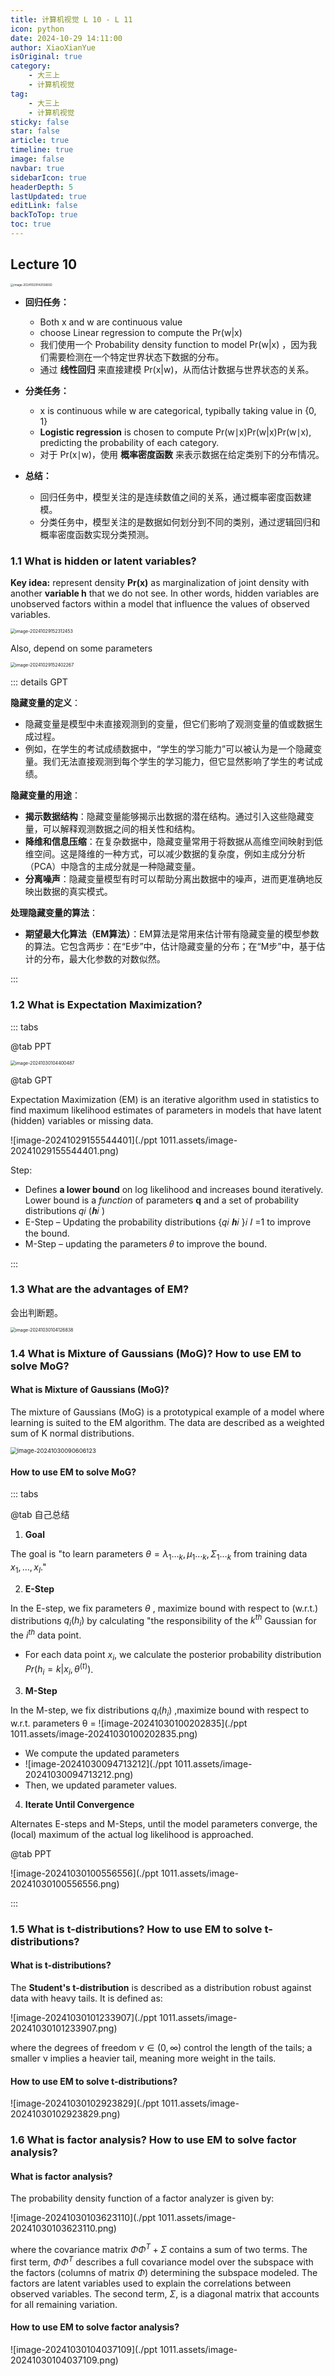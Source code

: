 ```yaml
---
title: 计算机视觉 L 10 - L 11
icon: python
date: 2024-10-29 14:11:00
author: XiaoXianYue
isOriginal: true
category: 
    - 大三上
    - 计算机视觉
tag:
    - 大三上
    - 计算机视觉
sticky: false
star: false
article: true
timeline: true
image: false
navbar: true
sidebarIcon: true
headerDepth: 5
lastUpdated: true
editLink: false
backToTop: true
toc: true
---
```


## Lecture 10



<img src="./ppt 1011.assets/image-20241029142556692.png" alt="image-20241029142556692" style="zoom: 33%;" />

- **回归任务：**

    - Both x and w are continuous value
    - choose Linear regression to compute the Pr(w|x) 
    - 我们使用一个 Probability density function to model Pr(w|x) ，因为我们需要检测在一个特定世界状态下数据的分布。
    - 通过 **线性回归** 来直接建模 Pr(x|w)，从而估计数据与世界状态的关系。

    

- **分类任务：**

    - x is continuous while w are categorical, typibally taking value in {0, 1}
    - **Logistic regression** is chosen to compute Pr(w∣x)Pr(w|x)Pr(w∣x), predicting the probability of each category.
    - 对于 Pr(x∣w)，使用 **概率密度函数** 来表示数据在给定类别下的分布情况。

- **总结：**

    - 回归任务中，模型关注的是连续数值之间的关系，通过概率密度函数建模。
    - 分类任务中，模型关注的是数据如何划分到不同的类别，通过逻辑回归和概率密度函数实现分类预测。

    


### 1.1 **What is hidden or latent variables?**

**Key idea:** represent density **Pr(x)** as marginalization of joint density with another **variable h** that we do not see. In other words, hidden variables are unobserved factors within a model that influence the values of observed variables.

<img src="./ppt 1011.assets/image-20241029152312453.png" alt="image-20241029152312453" style="zoom:50%;" />

Also, depend on some parameters

<img src="./ppt 1011.assets/image-20241029152402267.png" alt="image-20241029152402267" style="zoom: 50%;" />

::: details GPT

**隐藏变量的定义**：

- 隐藏变量是模型中未直接观测到的变量，但它们影响了观测变量的值或数据生成过程。
- 例如，在学生的考试成绩数据中，“学生的学习能力”可以被认为是一个隐藏变量。我们无法直接观测到每个学生的学习能力，但它显然影响了学生的考试成绩。

**隐藏变量的用途**：

- **揭示数据结构**：隐藏变量能够揭示出数据的潜在结构。通过引入这些隐藏变量，可以解释观测数据之间的相关性和结构。
- **降维和信息压缩**：在复杂数据中，隐藏变量常用于将数据从高维空间映射到低维空间。这是降维的一种方式，可以减少数据的复杂度，例如主成分分析（PCA）中隐含的主成分就是一种隐藏变量。
- **分离噪声**：隐藏变量模型有时可以帮助分离出数据中的噪声，进而更准确地反映出数据的真实模式。

**处理隐藏变量的算法**：

- **期望最大化算法（EM算法）**：EM算法是常用来估计带有隐藏变量的模型参数的算法。它包含两步：在“E步”中，估计隐藏变量的分布；在“M步”中，基于估计的分布，最大化参数的对数似然。

:::

### 1.2 What is **Expectation Maximization**?

::: tabs

@tab PPT

<img src="./ppt 1011.assets/image-20241030104400487.png" alt="image-20241030104400487" style="zoom:50%;" />

@tab GPT 

Expectation Maximization (EM) is an iterative algorithm used in statistics to find maximum likelihood estimates of parameters in models that have latent (hidden) variables or missing data. 

![image-20241029155544401](./ppt 1011.assets/image-20241029155544401.png)

Step:

- Defines **a lower bound** on log likelihood and increases bound iteratively. Lower bound is a *function* of parameters **q** and a set of probability distributions 𝑞𝑖 (𝒉𝑖 )
- E-Step –  Updating the probability distributions {𝑞𝑖 𝒉𝑖 }𝑖 𝐼 =1 to improve the bound.
- M-Step – updating the parameters 𝜃 to improve the bound.

:::

### 1.3 **What are the advantages of EM?**

会出判断题。

<img src="./ppt 1011.assets/image-20241030104126838.png" alt="image-20241030104126838" style="zoom: 50%;" />

### 1.4 **What is Mixture of Gaussians (MoG)? How to use EM to solve MoG?**

#### What is Mixture of Gaussians (MoG)?

The mixture of Gaussians (MoG) is a prototypical example of a model where learning is suited to the EM algorithm. The data are described as a weighted sum of K normal distributions.

<img src="./ppt 1011.assets/image-20241030090606123.png" alt="image-20241030090606123" style="zoom: 67%;" />



#### How to use EM to solve MoG?

::: tabs

@tab 自己总结

1. **Goal**

The goal is "to learn parameters $θ={{λ_1…_k,μ_1…_k,Σ_1…_k}}$ from training data $x_1,…,x_I$."

2. **E-Step**

In the E-step, we fix parameters  $θ$ , maximize bound with respect to (w.r.t.) distributions $q_i(h_i)$ by calculating "the responsibility of the $k^{th}$ Gaussian for the $i^{th}$ data point.

- For each data point $x_i$, we calculate the posterior probability distribution $Pr(h_i=k | x_i, \theta^{(t)})$.

3. **M-Step**

In the M-step, we fix distributions $q_i(h_i)$ ,maximize bound with respect to w.r.t. parameters θ = ![image-20241030100202835](./ppt 1011.assets/image-20241030100202835.png)

- We compute the updated parameters 
- ![image-20241030094713212](./ppt 1011.assets/image-20241030094713212.png)
- Then, we updated parameter values. 

4. **Iterate Until Convergence**

Alternates E-steps and M-Steps, until the model parameters converge, the (local) maximum of the actual log likelihood is approached.

@tab PPT

![image-20241030100556556](./ppt 1011.assets/image-20241030100556556.png)

:::

### 1.5 **What is t-distributions? How to use EM to solve t-distributions?**

#### What is t-distributions?

The **Student's t-distribution** is described as a distribution robust against data with heavy tails. It is defined as:

![image-20241030101233907](./ppt 1011.assets/image-20241030101233907.png)

where the degrees of freedom $ν∈(0,∞)$ control the length of the tails; a smaller ν implies a heavier tail, meaning more weight in the tails.

#### How to use EM to solve t-distributions?

![image-20241030102923829](./ppt 1011.assets/image-20241030102923829.png)



### **1.6 What is factor analysis? How to use EM to solve factor analysis?**

#### What is factor analysis? 

The probability density function of a factor analyzer is given by:

![image-20241030103623110](./ppt 1011.assets/image-20241030103623110.png)

where the covariance matrix  $\Phi\Phi^T + \Sigma$  contains a sum of two terms. The first term, $\Phi\Phi^T$ describes a full covariance model over the subspace with the factors (columns of matrix $\Phi$) determining the subspace modeled. The factors are latent variables used to explain the correlations between observed variables. The second term, $\Sigma$, is a diagonal matrix that accounts for all remaining variation.

#### How to use EM to solve factor analysis?

![image-20241030104037109](./ppt 1011.assets/image-20241030104037109.png)
